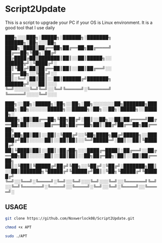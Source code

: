 # Script2Update
This is a script to upgrade your PC if your OS is Linux environment.
It is a good tool that I use daily


███╗░░░███╗░█████╗░██████╗░███████╗  ██████╗░██╗░░░██╗
████╗░████║██╔══██╗██╔══██╗██╔════╝  ██╔══██╗╚██╗░██╔╝
██╔████╔██║███████║██║░░██║█████╗░░  ██████╦╝░╚████╔╝░
██║╚██╔╝██║██╔══██║██║░░██║██╔══╝░░  ██╔══██╗░░╚██╔╝░░
██║░╚═╝░██║██║░░██║██████╔╝███████╗  ██████╦╝░░░██║░░░
╚═╝░░░░░╚═╝╚═╝░░╚═╝╚═════╝░╚══════╝  ╚═════╝░░░░╚═╝░░░

███╗░░██╗░█████╗░██╗░░██╗░██╗░░░░░░░██╗███████╗██████╗░██╗░░░░░░█████╗░░█████╗░██╗░░██╗░█████╗░░█████╗░
████╗░██║██╔══██╗╚██╗██╔╝░██║░░██╗░░██║██╔════╝██╔══██╗██║░░░░░██╔══██╗██╔══██╗██║░██╔╝██╔══██╗██╔══██╗
██╔██╗██║██║░░██║░╚███╔╝░░╚██╗████╗██╔╝█████╗░░██████╔╝██║░░░░░██║░░██║██║░░╚═╝█████═╝░██║░░██║╚█████╔╝
██║╚████║██║░░██║░██╔██╗░░░████╔═████║░██╔══╝░░██╔══██╗██║░░░░░██║░░██║██║░░██╗██╔═██╗░██║░░██║██╔══██╗
██║░╚███║╚█████╔╝██╔╝╚██╗░░╚██╔╝░╚██╔╝░███████╗██║░░██║███████╗╚█████╔╝╚█████╔╝██║░╚██╗╚█████╔╝╚█████╔╝
╚═╝░░╚══╝░╚════╝░╚═╝░░╚═╝░░░╚═╝░░░╚═╝░░╚══════╝╚═╝░░╚═╝╚══════╝░╚════╝░░╚════╝░╚═╝░░╚═╝░╚════╝░░╚════╝░

## USAGE

```bash
git clone https://github.com/Noxwerlock08/Script2Update.git
```

```bash
chmod +x APT
```

```bash
sudo ./APT
```

